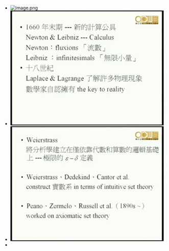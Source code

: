 - ![image.png](../../../../../../assets/image_1681050938823_0.png)
- ![image.png](../assets/image_1681051063644_0.png)
- ![image.png](../assets/image_1681052048637_0.png)
-